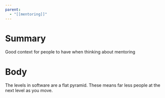 ```yaml
---
parent:
  - "[[mentoring]]"
---
```

# Summary 
Good context for people to have when thinking about mentoring
# Body
The levels in software are a flat pyramid. These means far less people at the next level as you move.
